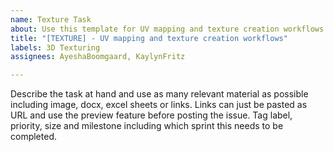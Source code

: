 ```yaml
---
name: Texture Task
about: Use this template for UV mapping and texture creation workflows
title: "[TEXTURE] - UV mapping and texture creation workflows"
labels: 3D Texturing
assignees: AyeshaBoomgaard, KaylynFritz

---
```


Describe the task at hand and use as many relevant material as possible including image, docx, excel sheets or links. Links can just be pasted as URL and use the preview feature before posting the issue. Tag label, priority, size and milestone including which sprint this needs to be completed.
